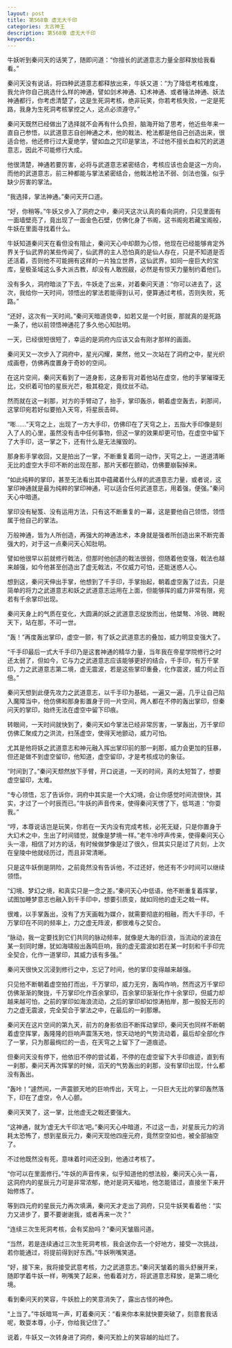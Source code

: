 ```yaml
---
layout: post
title: 第568章 虚无大千印
categories: 太古神王
description: 第568章 虚无大千印
keywords:
---
```


牛妖听到秦问天的话笑了，随即问道：“你擅长的武道意志力量全部释放给我看看。”

秦问天没有说话，将四种武道意志都释放出来，牛妖又道：“为了降低考核难度，我允许你自己挑选什么样的神通，譬如剑术神通、幻术神通、或者锤法神通、妖法神通都行，你考虑清楚了，这是生死洞考核，绝非玩笑，你若考核失败，一定是死路，我身为生死洞考核掌控之人，这点必须遵守。”

秦问天既然已经做出了选择就不会再有什么负担，脑海开始了思考，他近些年来一直自己参悟，以武道意志自创神通之术，他的戟法、枪法都是他自己创造出来，很适合他，他还修行过大夏绝学，譬如血之咒印是掌法，不过他不擅长血和咒的武道意志，因此不可能修行大成。

他很清楚，神通若要厉害，必将与武道意志紧密结合，考核应该也会是这一方向，而他的武道意志，前三种都能与掌法紧密结合，他戟法枪法不弱、剑法也强，似乎缺少厉害的掌法。

“我选择，掌法神通。”秦问天开口道。

“好，你稍等。”牛妖又步入了洞府之中，秦问天这次认真的看向洞府，只见里面有一面墙壁亮了，竟出现了一面金色石壁，仿佛化身了书阁，这书阁宛若藏宝阁般，牛妖在里面寻找着什么。

牛妖知道秦问天在看但没有阻止，秦问天心中却颇为心惊，他现在已经能够肯定外界关于仙武界的某些传闻了，仙武界的主人恐怕真的是仙人存在，只是不知道是否还活着，否则他不可能拥有这样的一片独立世界，这仙武界，如同一座巨大的宝库，皇极圣域这么多大派古教，却没有人敢觊觎，必然是有惊天力量制约着他们。

没有多久，洞府暗淡了下去，牛妖走了出来，对着秦问天道：“你可以进去了，这次，我给你一天时间，领悟出的掌法若能得到认可，便算通过考核，否则失败，死路。”

“还好，这次有一天时间。”秦问天暗道侥幸，如若又是一个时辰，那就真的是死路一条了，他以前领悟神通花了多久他心知肚明。

一天，已经很短很短了，幸运的是洞府内应该又会有刚才那样的画面。

秦问天又一次步入了洞府中，星光闪耀，果然，他又一次站在了洞府之中，星光织成画卷，仿佛再度置身于奇妙的空间。

在这片空间，秦问天看到了一道身影，这身影背对着他站在虚空，他的手掌璀璨无比，交织着可怕的星辰光芒，极其稳定，竟纹丝不动。

然而就在这一刹那，对方的手臂动了，抬手，掌印轰杀，朝着虚空轰去，刹那间，这掌印宛若好似要拍入天穹，将星辰击碎。

“嘭……”天穹之上，出现了一方大手印，仿佛印在了天穹之上，五指大手印像是刻入了人的心里，虽然没有击中任何事物，但这一掌的效果却更可怕，在虚空中留下了大手印，这一掌之下，还有什么是无法摧毁的。

那身影手掌收回，又是拍出了一掌，不断重复着同一动作，天穹之上，一道道清晰无比的虚空大手印不断的出现在那，那片天都在颤动，仿佛要崩裂掉来。

“如此纯粹的掌印，甚至无法看出其中蕴藏着什么样的武道意志力量，或者说，这掌印神通就是最为纯粹的掌印神通，可以适合任何武道意志，用着强，便强。”秦问天心中暗道。

掌印没有秘笈、没有运用方法，只有这不断重复的一幕，这是要他自己领悟，领悟属于他自己的掌法。

万般神通，皆为人所创造，再强大的神通法术，本身就是强者所创造出来不断完善强大的，对于这一点秦问天心知肚明。

譬如他很早以前就修行戟法，但那时他创造的戟法很弱，但随着他变强，戟法也越来越强，如今他甚至创造出了虚无戟法，不仅威力可怕，还能迷惑人心。

想到这，秦问天伸出手掌，他想到了千手印，手掌抬起，朝着虚空轰了过去，只是简单的将力之武道意志和妖之武道意志运用在上面，但能够挥的威力非常有限，宛若有千余掌印出现。

秦问天身上的气质在变化，大圆满的妖之武道意志绽放而出，他桀骜、冷锐、睥睨天下，站在那，不可一世。

“轰！”再度轰出掌印，虚空一颤，有了妖之武道意志的叠加，威力明显变强大了。

“千手印最后一式大千手印乃是这套神通的精华力量，当年我在帝星学院修行之时还太弱了，但如今，它与力之武道意志应该能够更好的结合，千手印，有万千掌印，力之武道意志第二境，虚无震波，若是这些掌印重叠，化作震波，威力何止百倍。”

秦问天想到此便先攻力之武道意志，以千手印为基础，一遍又一遍，几乎让自己陷入魔障当中，他仿佛和那身影置身于同一片空间，两人都在不停的轰出掌印，但秦问天的掌印，始终无法在虚空中留下印痕。

转眼间，一天时间就快到了，秦问天如今掌法已经非常厉害，一掌轰出，万千掌印仿佛汇聚成力之洪流，扫荡虚空，使得天地颤动，威力可怕。

尤其是他将妖之武道意志和神元融入挥出掌印前的那一刹那，威力会更加的狂暴，但还是做不到虚空留印，他知道，虚空留印，才是考核成功的象征。

“时间到了。”秦问天颓然放下手臂，开口说道，一天的时间，真的太短暂了，想要虚空留印，太难。

“专心领悟，忘了告诉你，洞府中其实是一个大幻境，会让你感觉时间流很快，其实，才过了一个时辰而已。”牛妖的声音传来，使得秦问天愣了下，低骂道：“你耍我。”

“哼，本尊说话岂是玩笑，你若在一天内没有完成考核，必死无疑，只是你置身于大幻术之中，生出了时间错觉，就像是梦境一样。”老牛冷哼声传来，使得秦问天心头一凛，相信了对方的话，有时候做梦像是过了很久，但其实只是过了片刻，上次在皇陵中他就经历过，而且非常清晰。

只是这牛妖倒是阴险，之前竟然没有告诉他，不过还好，他还有不少时间可以继续领悟。

“幻境、梦幻之境，和真实只是一念之差。”秦问天心中低语，他不断重复着挥掌，试图加睡梦意志也融入到千手印中，想要引质变，就如同他的虚无之戟一样。

很难，以手掌轰出，没有了方天画戟为媒介，就需要彻底的相融，而大千手印，千万掌印在不同的频率上，力之虚无阵波，都很难与之契合。

“脉动，我一定要找到它们共同的脉动频率，就像是大海的巨浪，当流动的波浪在某一刻同时爆，犹如海啸般出轰鸣巨响，我的虚无震波如若在某一时刻和千手印完全契合，化作一道掌印，其威力该有多强。”

秦问天很快又沉浸到修行之中，忘记了时间，他的掌印变得越来越强。

只见他不断朝着虚空拍打而出，千万掌印，威力无穷，轰鸣作响，然而这万千掌印仿佛渐渐的聚拢，千万掌印化作百余掌印，百余掌印渐渐化作十余掌印，但威力却越来越可怕，之前的掌印如海浪流动，之后的掌印却如惊涛拍岸，那一股股无形的力之虚无震波，完全契合于掌法之中，在最后的一刹那爆。

秦问天在这片空间的第九天，前方的身影依旧不断挥动掌印，秦问天也同样不断朝着虚空挥掌，轰隆隆的巨响声震荡天地，惊天动地的气势流动着，最后却全部化作了一掌，只为那最绚烂的一击，在天穹之上留下了一道痕迹。

但秦问天没有停下，他依旧不停的尝试着，不停的在虚空留下大手印痕迹，直到有一刹那，秦问天再次挥掌的时候，滔天的气势轰出的刹那，没有掌印出现，什么都没有轰出。

“轰咔！”遽然间，一声震颤天地的巨响传出，天穹上，一只巨大无比的掌印轰然落下，印在了虚空，令人心颤。

秦问天笑了，这一掌，比他虚无之戟还要强大。

“这神通，就为‘虚无大千印法’吧。”秦问天心中暗道，不过这一击，对星辰元力的消耗太恐怖了，想到星辰元力，秦问天现他四座元府，竟然空空如也，被全部抽空了。

不过他既然没有死，意味着时间还没到，他通过考核了。

“你可以在里面修行。”牛妖的声音传来，似乎知道他的想法般，秦问天心头一喜，这洞府内的星辰元力可是非常浓郁，绝对是洞天福地，他怎能错过，直接坐下来开始修炼了。

等到四元府的星辰元力再次填满，秦问天才走出了洞府，只见牛妖笑看着他：“实力又进步了，要不要谢谢我，或者再来一次？”

“连续三次生死洞考核，会有奖励吗？”秦问天皱眉问道。

“当然，若是连续通过三次生死洞考核，我会送你去一个好地方，接受一次挑战，若你能通过，将提前得到好东西。”牛妖咧嘴笑道。

“好，接下来，我将接受武意考核，力之武道意志。”秦问天皱着的眉头舒展开来，随即学着牛妖一样，咧嘴笑了起来，他看着对方，将武道意志释放，是第二境化境。

看到秦问天的笑容，牛妖脸上的笑意消失了，露出古怪的神色。

“上当了。”牛妖暗骂一声，盯着秦问天：“看来你本来就快要突破了，刻意套我话呢，敢耍本尊，小子，你给我记住了。”

说着，牛妖又一次转身进了洞府，秦问天脸上的笑容越的灿烂了。
